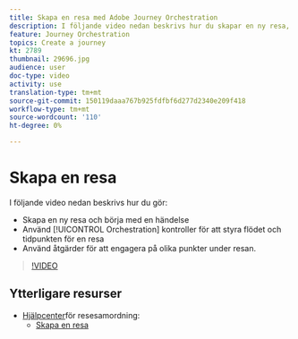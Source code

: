 ```yaml
---
title: Skapa en resa med Adobe Journey Orchestration
description: I följande video nedan beskrivs hur du skapar en ny resa, börjar med en händelse, använder orkestreringskontroller för att styra flödet och tidpunkten för en resa och använder Åtgärder för att engagera vid tidpunkter på resan.
feature: Journey Orchestration
topics: Create a journey
kt: 2789
thumbnail: 29696.jpg
audience: user
doc-type: video
activity: use
translation-type: tm+mt
source-git-commit: 150119daaa767b925fdfbf6d277d2340e209f418
workflow-type: tm+mt
source-wordcount: '110'
ht-degree: 0%

---
```



# Skapa en resa

I följande video nedan beskrivs hur du gör:

* Skapa en ny resa och börja med en händelse
* Använd [!UICONTROL Orchestration] kontroller för att styra flödet och tidpunkten för en resa
* Använd åtgärder för att engagera på olika punkter under resan.

>[!VIDEO](https://video.tv.adobe.com/v/29696?quality=12)

## Ytterligare resurser

* [Hjälpcenter](https://docs.adobe.com/content/help/en/journeys/using/journey-orchestration-home.html)för resesamordning:
   * [Skapa en resa](https://docs.adobe.com/content/help/en/journeys/using/building-journeys/about-journey-building/journey.html)
